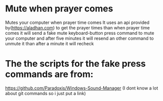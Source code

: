 # Mute when prayer comes
 Mutes your computer when prayer time comes
 It uses an api provided by(https://aladhan.com) to get the prayer times
 than when prayer time comes it will send a fake mute keyboard-button press command
 to mute your computer and after five minutes it will resend an other command to unmute it
 than after a minute it will recheck
 
 
# The the scripts for the fake press commands are from:
 https://github.com/Paradoxis/Windows-Sound-Manager
(I dont know a lot about git commands so i just put a link)